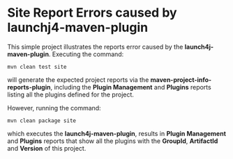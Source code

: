 # Site Report Errors caused by launchj4-maven-plugin

This simple project illustrates the reports error caused by the **launch4j-maven-plugin**.
Executing the command:
```
mvn clean test site
```
will generate the expected project reports via the **maven-project-info-reports-plugin**,
including the **Plugin Management** and **Plugins** reports listing all the plugins defined
for the project.

However, running the command:
```
mvn clean package site
```
which executes the **launch4j-maven-plugin**, results in **Plugin Management** and **Plugins**
reports that show all the plugins with the **GroupId**, **ArtifactId** and **Version** of this
project.
